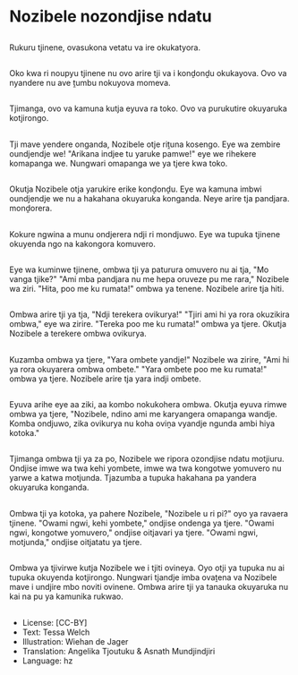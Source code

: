 # Nozibele nozondjise ndatu

##
Rukuru tjinene, ovasukona vetatu va ire okukatyora.

##
Oko kwa ri noupyu tjinene nu ovo arire tji va i konḓonḓu okukayova. Ovo va nyandere nu ave ṱumbu nokuyova momeva.

##
Tjimanga, ovo va kamuna kutja eyuva ra toko. Ovo va purukutire okuyaruka kotjirongo.

##
Tji mave yendere onganda, Nozibele otje riṱuna kosengo. Eye wa zembire oundjendje we! "Arikana indjee tu yaruke pamwe!" eye we rihekere komapanga we. Nungwari omapanga we ya tjere kwa toko.

##
Okutja Nozibele otja yarukire erike konḓonḓu. Eye wa kamuna imbwi oundjendje we nu a hakahana okuyaruka konganda. Neye arire tja pandjara. monḓorera.

##
Kokure ngwina a munu ondjerera ndji ri mondjuwo. Eye wa tupuka tjinene okuyenda ngo na kakongora komuvero.

##
Eye wa kuminwe tjinene, ombwa tji ya paturura omuvero nu ai tja, "Mo vanga tjike?" "Ami mba pandjara nu me hepa oruveze pu me rara," Nozibele wa ziri. "Hita, poo me ku rumata!" ombwa ya tenene. Nozibele arire tja hiti.

##
Ombwa arire tji ya tja, "Ndji terekera ovikurya!" "Tjiri ami hi ya rora okuzikira ombwa," eye wa zirire. "Tereka poo me ku rumata!" ombwa ya tjere. Okutja Nozibele a terekere ombwa ovikurya.

##
Kuzamba ombwa ya tjere, "Yara ombete yandje!" Nozibele wa zirire, "Ami hi ya rora okuyarera ombwa ombete." "Yara ombete poo me ku rumata!" ombwa ya tjere. Nozibele arire tja yara indji ombete.

##
Eyuva arihe eye aa ziki, aa kombo nokukohera ombwa. Okutja eyuva rimwe ombwa ya tjere, "Nozibele, ndino ami me karyangera omapanga wandje. Komba ondjuwo, zika ovikurya nu koha oviṋa vyandje ngunda ambi hiya kotoka."

##
Tjimanga ombwa tji ya za po, Nozibele we ripora ozondjise ndatu motjiuru. Ondjise imwe wa twa kehi yombete, imwe wa twa kongotwe yomuvero nu yarwe a katwa motjunda. Tjazumba a tupuka hakahana pa yandera okuyaruka konganda.

##
Ombwa tji ya kotoka, ya pahere Nozibele, "Nozibele u ri pi?" oyo ya ravaera tjinene. "Owami ngwi, kehi yombete," ondjise ondenga ya tjere. "Owami ngwi, kongotwe yomuvero," ondjise oitjavari ya tjere. "Owami ngwi, motjunda," ondjise oitjatatu ya tjere.

##
Ombwa ya tjivirwe kutja Nozibele we i tjiti ovineya. Oyo otji ya tupuka nu ai tupuka okuyenda kotjirongo. Nungwari tjandje imba ovaṱena va Nozibele mave i undjire mbo noviti ovinene. Ombwa arire tji ya tanauka okuyaruka nu kai na pu ya kamunika rukwao.

##
* License: [CC-BY]
* Text: Tessa Welch
* Illustration: Wiehan de Jager
* Translation: Angelika Tjoutuku & Asnath Mundjindjiri
* Language: hz
